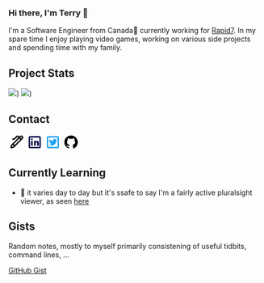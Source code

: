### Hi there, I'm Terry 👋

I'm a Software Engineer from Canada🍁 currently working for [Rapid7](https://www.rapid7.com).  In my spare time I enjoy playing video games, working on various side projects and spending time with my family.

## Project Stats

![](https://github-readme-stats.vercel.app/api?username=tsmoreland&show_icons=true&theme=transparent))
![](https://github-readme-stats.vercel.app/api/top-langs/?username=tsmoreland&show_icons=true&theme=transparent))

## Contact 

[![e-mail](https://raw.githubusercontent.com/tsmoreland/tsmoreland/main/img/pen.png)](mailto://terry.s.moreland@gmail.com)
[![linkedin](https://raw.githubusercontent.com/tsmoreland/tsmoreland/main/img/linkedin.png)](https://www.linkedin.com/in/terry-moreland-70ab7648/)
[![twitter](https://raw.githubusercontent.com/tsmoreland/tsmoreland/main/img/twitter.png)](https://twitter.com/Ts_Moreland)
[![Work git](https://raw.githubusercontent.com/tsmoreland/tsmoreland/main/img/github.png)](https://github.com/tmoreland-r7)

<!--
**tsmoreland/tsmoreland** is a ✨ _special_ ✨ repository because its `README.md` (this file) appears on your GitHub profile.

Here are some ideas to get you started:

- 🔭 I’m currently working on ...
- 🌱 I’m currently learning ...
- 👯 I’m looking to collaborate on ...
- 🤔 I’m looking for help with ...
- 💬 Ask me about ...
- 📫 How to reach me: ...
- 😄 Pronouns: ...
- ⚡ Fun fact: ...
-->

## Currently Learning

- 🌱 it varies day to day but it's ssafe to say I'm a fairly active pluralsight viewer, as seen [here](https://app.pluralsight.com/profile/terry-moreland-c3)

## Gists

Random notes, mostly to myself primarily consistening of useful tidbits, command lines, ...

[GitHub Gist](https://gist.github.com/tsmoreland)
